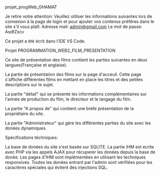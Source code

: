 projet_progWeb_GHAMAT

Je retire votre attention: Veuillez utiliser les informations suivantes lors de connexion à la page de login et pour ajouter vos contenus préféres dans le site s'il vous plaît: Adresse mail: admin@gmail.com Le mot de passe: AsdfZxcv

Ce projet a été écrit dans l'IDE VS Code.

Projet PROGRAMMATION_WEB2_FILM_PRESENTATION

Ce site de présentation des films contient les parties suivantes en deux langues(Française et anglaise).

La partie de présentation des films sur la page d'acceuil. Cette page s'affiche différentes films en mettant en place les titres et des petites descriptions sur le sujet.

La partie "détail" qui se présente les informations complémentaires sur l'année de production du film, le directeur et le langage du film.

La partie "A propos de" qui contient une brèfe présentation de la propriétaire du site.

La partie "Administrateur" qui gère les différentes parties du site avec les donées dynamiques.

Spécifications téchniques:

La base de donées du site s'est basée sur SQLITE. La partie IHM est ecrite avec PHP via les appels AJAX pour récuperer les donées depuis la base de donée. Les pages d'IHM sont implémentées en utilisant les techniques responsives. Toutes les donées entrant par l'admin sont vérifiées pour les caractères spéciales qui évitent des injections SQL.
